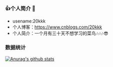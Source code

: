 ### 👍个人简介 👋
- usename:20kkk
- 个人博客：https://www.cnblogs.com/20kkk
- 个人简介：一个月有三十天不想学习的菜鸟🎶🎶🎶😎
### 数据统计 
[![Anurag's github stats](https://github-readme-stats.vercel.app/api?username=20kkk)](https://github.com/pythonsir/github-readme-stats)
